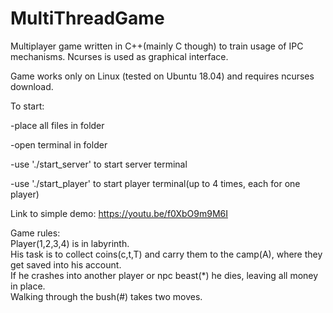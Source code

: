 # MultiThreadGame
Multiplayer game written in C++(mainly C though) to train usage of IPC mechanisms. 
Ncurses is used as graphical interface.

Game works only on Linux (tested on Ubuntu 18.04) and requires ncurses download.

To start:

-place all files in folder

-open terminal in folder

-use './start_server' to start server terminal

-use './start_player' to start player terminal(up to 4 times, each for one player)

Link to simple demo: https://youtu.be/f0XbO9m9M6I

Game rules:  
Player(1,2,3,4) is in labyrinth.  
His task is to collect coins(c,t,T) and carry them to the camp(A), where they get saved into his account.  
If he crashes into another player or npc beast(\*) he dies, leaving all money in place.  
Walking through the bush(#) takes two moves.  
